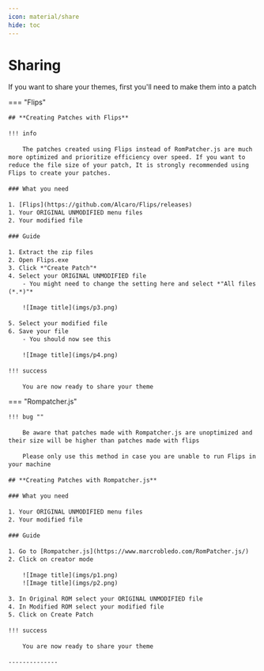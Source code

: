 ```yaml
---
icon: material/share
hide: toc
---
```


# Sharing

If you want to share your themes, first you'll need to make them into a patch

=== "Flips"

    ## **Creating Patches with Flips**

    !!! info

        The patches created using Flips instead of RomPatcher.js are much more optimized and prioritize efficiency over speed. If you want to reduce the file size of your patch, It is strongly recommended using Flips to create your patches.

    ### What you need

    1. [Flips](https://github.com/Alcaro/Flips/releases)
    1. Your ORIGINAL UNMODIFIED menu files
    2. Your modified file

    ### Guide

    1. Extract the zip files
    2. Open Flips.exe
    3. Click *"Create Patch"*
    4. Select your ORIGINAL UNMODIFIED file
        - You might need to change the setting here and select *"All files (*.*)"*

        ![Image title](imgs/p3.png)

    5. Select your modified file
    6. Save your file
        - You should now see this

        ![Image title](imgs/p4.png)

    !!! success

        You are now ready to share your theme

=== "Rompatcher.js"

    !!! bug ""

        Be aware that patches made with Rompatcher.js are unoptimized and their size will be higher than patches made with flips

        Please only use this method in case you are unable to run Flips in your machine

    ## **Creating Patches with Rompatcher.js**

    ### What you need

    1. Your ORIGINAL UNMODIFIED menu files
    2. Your modified file

    ### Guide

    1. Go to [Rompatcher.js](https://www.marcrobledo.com/RomPatcher.js/)
    2. Click on creator mode
    
        ![Image title](imgs/p1.png)
        ![Image title](imgs/p2.png)

    3. In Original ROM select your ORIGINAL UNMODIFIED file
    4. In Modified ROM select your modified file
    5. Click on Create Patch

    !!! success

        You are now ready to share your theme

    --------------